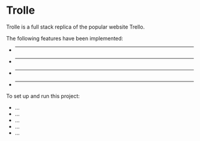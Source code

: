# Trolle

Trolle is a full stack replica of the popular website Trello.

The following features have been implemented:

- ***
- ***
- ***
- ***

To set up and run this project:

- ...
- ...
- ...
- ...
- ...
